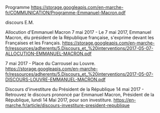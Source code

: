 Programme
https://storage.googleapis.com/en-marche-fr/COMMUNICATION/Programme-Emmanuel-Macron.pdf

discours E.M.

Allocution d'Emmanuel Macron
7 mai 2017 - Le 7 mai 2017, Emmanuel Macron, élu président de la République française, s'exprime devant les Françaises et les Français.
https://storage.googleapis.com/en-marche-fr/ressources/adherents/5.Discours_et_%20interventions/2017-05-07-ALLOCUTION-EMMANUEL-MACRON.pdf

7 mai 2017 - Place du Carrousel au Louvre.
https://storage.googleapis.com/en-marche-fr/ressources/adherents/5.Discours_et_%20interventions/2017-05-07-DISCOURS-LOUVRE-EMMANUEL-MACRON.pdf

Discours d'investiture du Président de la République
14 mai 2017 - Retrouvez le discours prononcé par Emmanuel Macron, Président de la République, lundi 14 Mai 2017, pour son investiture.
https://en-marche.fr/article/discours-investiture-president-republique